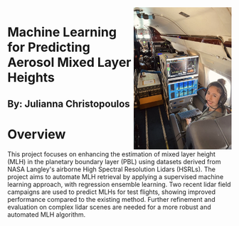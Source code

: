 
<img align="right" width="220" height="320" src="/assets/IMG/julie.jpg">

# **Machine Learning for Predicting Aerosol Mixed Layer Heights**
## By: Julianna Christopoulos


# **Overview**

This project focuses on enhancing the estimation of mixed layer height (MLH) in the planetary boundary layer (PBL) using datasets derived from NASA Langley's airborne High Spectral Resolution Lidars (HSRLs). The project aims to automate MLH retrieval by applying a supervised machine learning approach, with regression ensemble learning. Two recent lidar field campaigns are used to predict MLHs for test flights, showing improved performance compared to the existing method. Further refinement and evaluation on complex lidar scenes are needed for a more robust and automated MLH algorithm.





